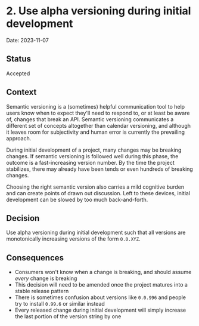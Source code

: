 # 2. Use alpha versioning during initial development

Date: 2023-11-07

## Status

Accepted

## Context

Semantic versioning is a (sometimes) helpful communication tool to help users know when to expect they'll need to respond to, or at least be aware of, changes that break an API. Semantic versioning communicates a different set of concepts altogether than calendar versioning, and although it leaves room for subjectivity and human error is currently the prevailing approach.

During initial development of a project, many changes may be breaking changes. If semantic versioning is followed well during this phase, the outcome is a fast-increasing version number. By the time the project stabilizes, there may already have been tends or even hundreds of breaking changes.

Choosing the right semantic version also carries a mild cognitive burden and can create points of drawn out discussion. Left to these devices, initial development can be slowed by too much back-and-forth.

## Decision

Use alpha versioning during initial development such that all versions are monotonically increasing versions of the form `0.0.XYZ`.

## Consequences

- Consumers won't know when a change is breaking, and should assume *every* change is breaking
- This decision will need to be amended once the project matures into a stable release pattern
- There is sometimes confusion about versions like `0.0.996` and people try to install `0.99.6` or similar instead
- Every released change during initial development will simply increase the last portion of the version string by one
